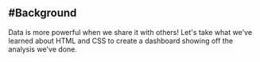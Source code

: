 #Background
----------------------------
Data is more powerful when we share it with others! Let's take what we've learned about HTML and CSS to create a dashboard showing off the analysis we've done.


